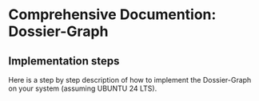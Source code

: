 # Comprehensive Documention: Dossier-Graph


## Implementation steps

Here is a step by step description of how to implement the Dossier-Graph on your system (assuming UBUNTU 24 LTS).
